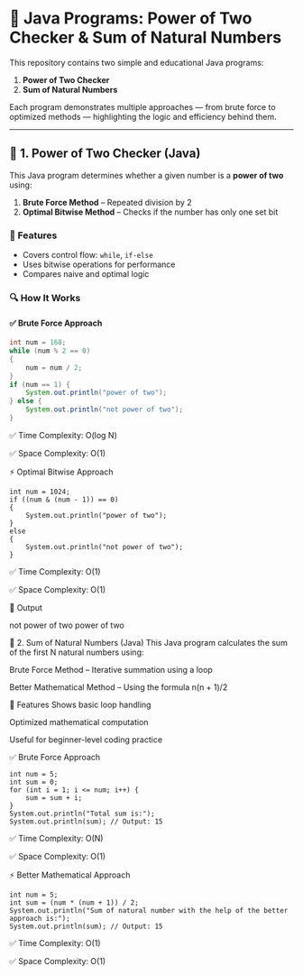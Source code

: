 # 🔢 Java Programs: Power of Two Checker & Sum of Natural Numbers

This repository contains two simple and educational Java programs:

1. **Power of Two Checker**
2. **Sum of Natural Numbers**

Each program demonstrates multiple approaches — from brute force to optimized methods — highlighting the logic and efficiency behind them.

---

## 📘 1. Power of Two Checker (Java)

This Java program determines whether a given number is a **power of two** using:

1. **Brute Force Method** – Repeated division by 2
2. **Optimal Bitwise Method** – Checks if the number has only one set bit

### 🚀 Features

- Covers control flow: `while`, `if-else`
- Uses bitwise operations for performance
- Compares naive and optimal logic


### 🔍 How It Works

#### ✅ Brute Force Approach

```java
int num = 168;
while (num % 2 == 0)
{
    num = num / 2;
}
if (num == 1) {
    System.out.println("power of two");
} else {
    System.out.println("not power of two");
}
```


✅ Time Complexity: O(log N)

✅ Space Complexity: O(1)


⚡ Optimal Bitwise Approach
```
int num = 1024;
if ((num & (num - 1)) == 0) 
{
    System.out.println("power of two");
}
else 
{
    System.out.println("not power of two");
}
```

✅ Time Complexity: O(1)

✅ Space Complexity: O(1)

📌 Output

not power of two
power of two


📗 2. Sum of Natural Numbers (Java)
This Java program calculates the sum of the first N natural numbers using:

Brute Force Method – Iterative summation using a loop

Better Mathematical Method – Using the formula n(n + 1)/2

🚀 Features
Shows basic loop handling

Optimized mathematical computation

Useful for beginner-level coding practice



✅ Brute Force Approach
```
int num = 5;
int sum = 0;
for (int i = 1; i <= num; i++) {
    sum = sum + i;
}
System.out.println("Total sum is:");
System.out.println(sum); // Output: 15
```
✅ Time Complexity: O(N)

✅ Space Complexity: O(1)

⚡ Better Mathematical Approach
```
int num = 5;
int sum = (num * (num + 1)) / 2;
System.out.println("Sum of natural number with the help of the better approach is:");
System.out.println(sum); // Output: 15
```


✅ Time Complexity: O(1)

✅ Space Complexity: O(1)
